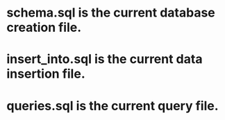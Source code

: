 # schema.sql is the current database creation file.
# insert_into.sql is the current data insertion file.
# queries.sql is the current query file.
